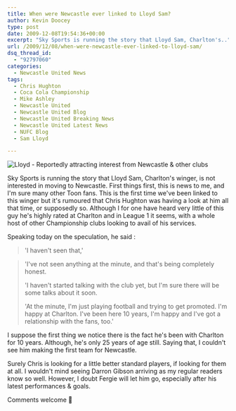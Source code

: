 ```yaml
---
title: When were Newcastle ever linked to Lloyd Sam?
author: Kevin Doocey
type: post
date: 2009-12-08T19:54:36+00:00
excerpt: "Sky Sports is running the story that Lloyd Sam, Charlton's.."
url: /2009/12/08/when-were-newcastle-ever-linked-to-lloyd-sam/
dsq_thread_id:
  - "92797060"
categories:
  - Newcastle United News
tags:
  - Chris Hughton
  - Coca Cola Championship
  - Mike Ashley
  - Newcastle United
  - Newcastle United Blog
  - Newcastle United Breaking News
  - Newcastle United Latest News
  - NUFC Blog
  - Sam Lloyd

---
```

![Lloyd - Reportedly attracting interest from Newcastle & other clubs](https://newsimg.bbc.co.uk/media/images/42391000/jpg/_42391166_ab3.jpg)

Sky Sports is running the story that Lloyd Sam, Charlton's winger, is not interested in moving to Newcastle. First things first, this is news to me, and I'm sure many other Toon fans. This is the first time we've been linked to this winger but it's rumoured that Chris Hughton was having a look at him all that time, or supposedly so. Although I for one have heard very little of this  guy he's highly rated at Charlton and in League 1 it seems, with a whole host of other Championship clubs looking to avail of his services.

Speaking today on the speculation, he said :

> 'I haven't seen that,'

> 'I've not seen anything at the minute, and that's being completely honest.
>
> 'I haven't started talking with the club yet, but I'm sure there will be some talks about it soon.
>
> 'At the minute, I'm just playing football and trying to get promoted. I'm happy at Charlton. I've been here 10 years, I'm happy and I've got a relationship with the fans, too.'

I suppose the first thing we notice there is the fact he's been with Charlton for 10 years. Although, he's only 25 years of age still. Saying that, I couldn't see him making the first team for Newcastle.

Surely Chris is looking for a little better standard players, if looking for them at all. I wouldn't mind seeing Darron Gibson arriving as my regular readers know so well. However, I doubt Fergie will let him go, especially after his latest performances & goals.

Comments welcome 🙂
